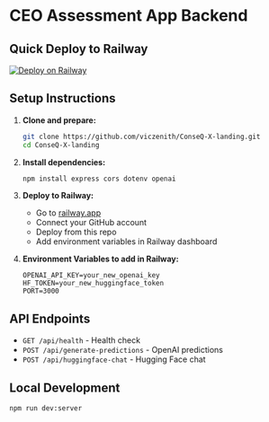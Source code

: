 # CEO Assessment App Backend

## Quick Deploy to Railway

[![Deploy on Railway](https://railway.app/button.svg)](https://railway.app/template/your-template)

## Setup Instructions

1. **Clone and prepare:**
   ```bash
   git clone https://github.com/viczenith/ConseQ-X-landing.git
   cd ConseQ-X-landing
   ```

2. **Install dependencies:**
   ```bash
   npm install express cors dotenv openai
   ```

3. **Deploy to Railway:**
   - Go to [railway.app](https://railway.app)
   - Connect your GitHub account
   - Deploy from this repo
   - Add environment variables in Railway dashboard

4. **Environment Variables to add in Railway:**
   ```
   OPENAI_API_KEY=your_new_openai_key
   HF_TOKEN=your_new_huggingface_token
   PORT=3000
   ```

## API Endpoints

- `GET /api/health` - Health check
- `POST /api/generate-predictions` - OpenAI predictions
- `POST /api/huggingface-chat` - Hugging Face chat

## Local Development

```bash
npm run dev:server
```